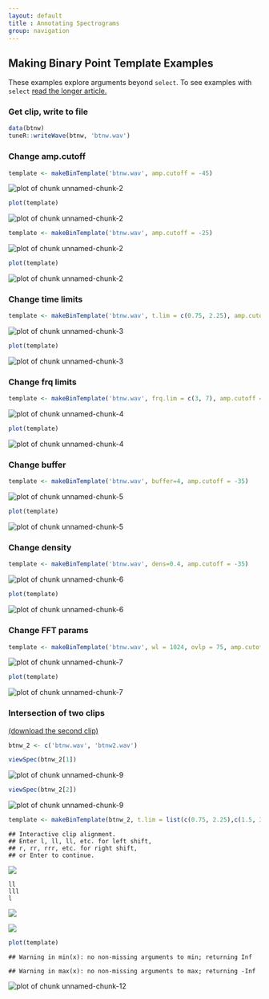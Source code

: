 ```yaml
---
layout: default
title : Annotating Spectrograms
group: navigation
---  
```



## Making Binary Point Template Examples
These examples explore arguments beyond `select`. To see examples with `select` <a href="makingBinTemplates.html" target="_blank">read the longer article.</a>

### Get clip, write to file

```r
data(btnw)
tuneR::writeWave(btnw, 'btnw.wav')
```

### Change amp.cutoff

```r
template <- makeBinTemplate('btnw.wav', amp.cutoff = -45)
```

![plot of chunk unnamed-chunk-2](figure/unnamed-chunk-2-1.png)



```r
plot(template)
```

![plot of chunk unnamed-chunk-2](figure/unnamed-chunk-2-2.png)

```r
template <- makeBinTemplate('btnw.wav', amp.cutoff = -25)
```

![plot of chunk unnamed-chunk-2](figure/unnamed-chunk-2-3.png)



```r
plot(template)
```

![plot of chunk unnamed-chunk-2](figure/unnamed-chunk-2-4.png)

### Change time limits

```r
template <- makeBinTemplate('btnw.wav', t.lim = c(0.75, 2.25), amp.cutoff = -35)
```

![plot of chunk unnamed-chunk-3](figure/unnamed-chunk-3-1.png)



```r
plot(template)
```

![plot of chunk unnamed-chunk-3](figure/unnamed-chunk-3-2.png)

### Change frq limits

```r
template <- makeBinTemplate('btnw.wav', frq.lim = c(3, 7), amp.cutoff = -35)
```

![plot of chunk unnamed-chunk-4](figure/unnamed-chunk-4-1.png)



```r
plot(template)
```

![plot of chunk unnamed-chunk-4](figure/unnamed-chunk-4-2.png)

### Change buffer

```r
template <- makeBinTemplate('btnw.wav', buffer=4, amp.cutoff = -35)
```

![plot of chunk unnamed-chunk-5](figure/unnamed-chunk-5-1.png)



```r
plot(template)
```

![plot of chunk unnamed-chunk-5](figure/unnamed-chunk-5-2.png)

### Change density

```r
template <- makeBinTemplate('btnw.wav', dens=0.4, amp.cutoff = -35)
```

![plot of chunk unnamed-chunk-6](figure/unnamed-chunk-6-1.png)



```r
plot(template)
```

![plot of chunk unnamed-chunk-6](figure/unnamed-chunk-6-2.png)

### Change FFT params

```r
template <- makeBinTemplate('btnw.wav', wl = 1024, ovlp = 75, amp.cutoff = -35)
```

![plot of chunk unnamed-chunk-7](figure/unnamed-chunk-7-1.png)



```r
plot(template)
```

![plot of chunk unnamed-chunk-7](figure/unnamed-chunk-7-2.png)

### Intersection of two clips
<a href="https://github.com/jonkatz2/monitoR/blob/gh-pages/assets/makingTemplates/btnw2.wav?raw=true">(download the second clip)</a>

```r
btnw_2 <- c('btnw.wav', 'btnw2.wav')
```

```r
viewSpec(btnw_2[1])
```

![plot of chunk unnamed-chunk-9](figure/unnamed-chunk-9-1.png)

```r
viewSpec(btnw_2[2])
```

![plot of chunk unnamed-chunk-9](figure/unnamed-chunk-9-2.png)

```r
template <- makeBinTemplate(btnw_2, t.lim = list(c(0.75, 2.25),c(1.5, 3.5)), frq.lim = c(3, 8), amp.cutoff = -35)
```
```
## Interactive clip alignment.
## Enter l, ll, ll, etc. for left shift, 
## r, rr, rrr, etc. for right shift, 
## or Enter to continue.
```
![](img/intersectBTNW.png)
```
ll
lll
l
```
![](img/intersectBTNW2.png)


![](img/intersectBTNW3.png)



```r
plot(template)
```

```
## Warning in min(x): no non-missing arguments to min; returning Inf
```

```
## Warning in max(x): no non-missing arguments to max; returning -Inf
```

![plot of chunk unnamed-chunk-12](figure/unnamed-chunk-12-1.png)
